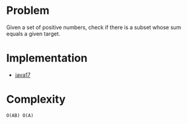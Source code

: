 # Problem

Given a set of positive numbers, check if there is a subset whose sum equals a given target.

# Implementation

- [java17](Solution.java)

# Complexity

```
O(AB) O(A)
```

